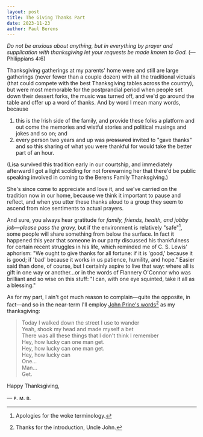 ```yaml
---
layout: post
title: The Giving Thanks Part
date: 2023-11-23
author:	Paul Berens
---
```

*Do not be anxious about anything, but in everything by prayer and supplication with thanksgiving let your requests be made known to God.* (—Philippians 4:6)

Thanksgiving gatherings at my parents' home were and still are large gatherings (never fewer than a couple dozen) with all the traditional victuals (that could compete with the best Thanksgiving tables across the country), but were most memorable for the postprandial period when people set down their dessert forks, the music was turned off, and we'd go around the table and offer up a word of thanks. And by word I mean many words, because
1. this is the Irish side of the family, and provide these folks a platform and out come the memories and wistful stories and political musings and jokes and so on; and
2. every person two years and up was ~~pressured~~ invited to "gave thanks" and so this sharing of what you were thankful for would take the better part of an hour.

(Lisa survived this tradition early in our courtship, and immediately afterward I got a light scolding for not forewarning her that there'd be public speaking involved in coming to the Berens Family Thanksgiving.)

She's since come to appreciate and love it, and we've carried on the tradition now in our home, because we think it important to pause and reflect, and when you utter these thanks aloud to a group they seem to ascend from nice sentiments to actual prayers.

And sure, you always hear gratitude for *family, friends, health, and jobby job—please pass the gravy,* but if the environment is relatively "safe"[^1], some people will share something from below the surface. In fact it happened this year that someone in our party discussed his thankfulness for certain recent struggles in his life, which reminded me of C. S. Lewis' aphorism: "We ought to give thanks for all fortune: if it is 'good,' because it is good; if 'bad' because it works in us patience, humility, and hope." Easier said than done, of course, but I certainly aspire to live that way: where all is gift in one way or another…or in the words of Flannery O'Connor who was brilliant and so wise on this stuff: "I can, with one eye squinted, take it all as a blessing."

[^1]: Apologies for the woke terminology.

As for my part, I ain't got much reason to complain—quite the opposite, in fact—and so in the near-term I'll employ [John Prine's words](https://www.youtube.com/watch?v=TNDmIrh1Cwo)[^2] as my thanksgiving:

[^2]: Thanks for the introduction, Uncle John.

> Today I walked down the street I use to wander  
> Yeah, shook my head and made myself a bet  
> There was all these things that I don't think I remember  
> Hey, how lucky can one man get.  
> Hey, how lucky can one man get.  
> Hey, how lucky can  
> One...  
> Man...  
> Get.  

Happy Thanksgiving,

— ᴘ. ᴍ. ʙ.